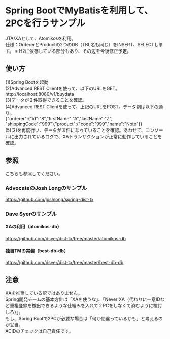 Spring BootでMyBatisを利用して、2PCを行うサンプル
====
JTA/XAとして、Atomikosを利用。  
仕様：OrdererとProductの2つのDB（TBL名も同じ）をINSERT、SELECTします。 
※ H2に依存している部分もあり、その辺を今後修正予定。 

## 使い方
(1)Spring Bootを起動  
(2)Advanced REST Clientを使って、以下のURLをGET。  
http://localhost:8080/v1/buydata  
(3)データが２件取得できることを確認。  
(4)Advanced REST Clientを使って、上記のURLをPOST。データ例は以下の通り。  
{"orderer":{"id":"8","firstName":"A","lastName":"Z", "shippingCode":"999"},"product":{"code":"999","name":"Note"}}    
(5)(2)を再度行い、データが３件になっていることを確認。あわせて、コンソールに出力されているログで、XAトランザクションが正常に動作していることを確認。

## 参照
こちらも参照してください。　　
### AdvocateのJosh Longのサンプル
https://github.com/joshlong/spring-dist-tx

### Dave Syerのサンプル
#### XAの利用（atomikos-db）
https://github.com/dsyer/dist-tx/tree/master/atomikos-db
#### 独自TMの実装（best-db-db）
https://github.com/dsyer/dist-tx/tree/master/best-db-db

## 注意
XAを推奨している訳ではありません。  
Spring開発チームの基本方針は「XAを使うな」、「Never XA（代わりに一意IDなど重複登録を検出できるような仕組みを入れて２PCをしなくて済むように検討しろ）」。  
もし、Spring Bootで2PCが必要な場合は「何か間違っているかも」と考えるのが妥当。  
ACIDのチェックは自己責任です。
